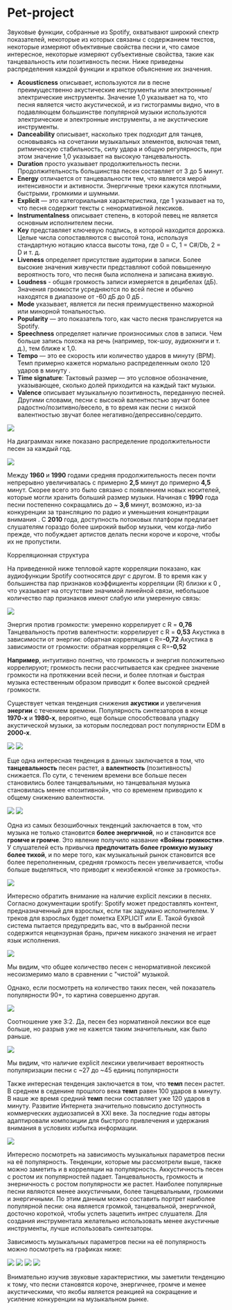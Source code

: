 # Pet-project

Звуковые функции, собранные из Spotify, охватывают широкий спектр показателей, некоторые из которых связаны с содержанием текстов, некоторые измеряют объективные свойства песни и, что самое интересное, некоторые измеряют субъективные свойства, такие как танцевальность или позитивность песни. Ниже приведены распределения каждой функции и краткое объяснение их значения.

- **Acousticness** описывает, используются ли в песне преимущественно акустические инструменты или электронные/электрические инструменты. Значение 1,0 указывает на то, что песня является чисто акустической, и из гистограммы видно, что в подавляющем большинстве популярной музыки используются электрические и электронные инструменты, а не акустические инструменты.
- **Danceability** описывает, насколько трек подходит для танцев, основываясь на сочетании музыкальных элементов, включая темп, ритмическую стабильность, силу удара и общую регулярность, при этом значение 1,0 указывает на высокую танцевальность. 
- **Duration** просто указывает продолжительность песни. Продолжительность большинства песен составляет от 3 до 5 минут.
- **Energy** отличается от танцевальности тем, что является мерой интенсивности и активности. Энергичные треки кажутся плотными, быстрыми, громкими и шумными. 
- **Explicit** — это категориальная характеристика, где 1 указывает на то, что песня содержит тексты c ненормативной лексиков.
- **Instrumentalness** описывает степень, в которой певец не является основным исполнителем песни. 
- **Key** представляет ключевую подпись, в которой находится дорожка. Целые числа сопоставляются с высотой тона, используя стандартную нотацию класса высоты тона, где 0 = C, 1 = C#/Db, 2 = D и т. д.
- **Liveness** определяет присутствие аудитории в записи. Более высокие значения живучести представляют собой повышенную вероятность того, что песня была исполнена и записана вживую. 
- **Loudness** - общая громкость записи измеряется в децибелах (дБ). Значения громкости усредняются по всей песне и обычно находятся в диапазоне от -60 дБ до 0 дБ .
- **Mode** указывает, является ли песня преимущественно мажорной или минорной тональностью.
- **Popularity** — это показатель того, как часто песня транслируется на Spotify.
- **Speechness** определяет наличие произносимых слов в записи. Чем больше запись похожа на речь (например, ток-шоу, аудиокниги и т. д.), тем ближе к 1,0.
- **Tempo** — это ее скорость или количество ударов в минуту (BPM). Темп примерно кажется нормально распределенным около 120 ударов в минуту .
- **Time signature**: Тактовый размер — это условное обозначение, указывающее, сколько долей приходится на каждый такт музыки. 
- **Valence** описывает музыкальную позитивность, переданную песней. Другими словами, песни с высокой валентностью звучат более радостно/позитивно/весело, в то время как песни с низкой валентностью звучат более негативно/депрессивно/сердито.

![](https://github.com/alisonidls/images/blob/main/audio%20features.png)

На диаграммах ниже показано распределение продолжительности песен за каждый год.

![](https://raw.githubusercontent.com/alisonidls/images/main/duryear.png)

Между **1960** и **1990** годами средняя продолжительность песен почти непрерывно увеличивалась с примерно **2,5** минут до примерно **4,5** минут. Скорее всего это было связано с появлением новых носителей, которые могли хранить больший размер музыки.
Начиная с **1990** года песни постепенно сокращались до ~ **3,6** минут, возможно, из-за конкуренции за трансляцию по радио и уменьшения концентрации внимания . С **2010** года, доступность потоковых платформ предлагает слушателям гораздо более широкий выбор музыки, чем когда-либо прежде, что побуждает артистов делать песни короче и короче, чтобы их не пропустили.


Корреляционная структура

На приведенной ниже тепловой карте корреляции показано, как аудиофункции Spotify соотносятся друг с другом. В то время как у большинства пар признаков коэффициенты корреляции (R) близки к 0 , что указывает на отсутствие значимой линейной связи, небольшое количество пар признаков имеют слабую или умеренную связь:

![](https://github.com/alisonidls/images/blob/main/correl.png)

Энергия против громкости: умеренно коррелирует с R = **0,76**
Танцевальность против валентности: коррелирует с R = **0,53** 
Акустика в зависимости от энергии: обратная корреляция с R=**-0,72**
Акустика в зависимости от громкости: обратная корреляция с R=**-0,52**

**Например**, интуитивно понятно, что громкость и энергия положительно коррелируют; громкость песни рассчитывается как среднее значение громкости на протяжении всей песни, и более плотная и быстрая музыка естественным образом приводит к более высокой средней громкости.




Существует четкая тенденция снижения **акустики** и увеличения **энергии** с течением времени.
Популярность синтезаторов в конце **1970-х** и **1980-х**, вероятно, еще больше способствовала упадку акустической музыки, за которым последовал рост популярности EDM в **2000-х**.

![](https://github.com/alisonidls/images/blob/main/acoustyear.png)
![](https://github.com/alisonidls/images/blob/main/energyyear.png)


Еще одна интересная тенденция в данных заключается в том, что **танцевальность** песен растет, а **валентность** (позитивность) снижается.
По сути, с течением времени все больше песен становились более танцевальными, но танцевальная музыка становилась менее «позитивной», что со временем приводило к общему снижению валентности.

![](https://github.com/alisonidls/images/blob/main/danceyear.png)
![](https://github.com/alisonidls/images/blob/main/valenceyear.png)


Одна из самых безошибочных тенденций заключается в том, что музыка не только становится **более энергичной**, но и становится все **громче и громче**.
Это явление получило название **«Войны громкости»**. У слушателей есть привычка **предпочитать более громкую музыку более тихой**, и по мере того, как музыкальный рынок становится все более переполненным, средняя громкость песен увеличивается, чтобы больше выделяться, что приводит к неизбежной «гонке за громкость».

![](https://github.com/alisonidls/images/blob/main/loudyear.png)


Интересно обратить внимание на наличие explicit лексики в песнях. Согласно документации spotify: Spotify может предоставлять контент, предназначенный для взрослых, если так задумано исполнителем. У треков для взрослых будет пометка EXPLICIT или E. Такой буквой система пытается предупредить вас, что в выбранной песни содержится нецензурная брань, причем никакого значения не играет язык исполнения.

![](https://github.com/alisonidls/images/blob/main/expl.png)

Мы видим, что общее количество песен с ненормативной лексикой несоизмеримо мало в сравнении с "чистой" музыкой.

Однако, если посмотреть на количество таких песен, чей показатель популярности 90+, то картина совершенно другая.

![](https://github.com/alisonidls/images/blob/main/expl90.png)

Соотношение уже 3:2. Да, песен без нормативной лексики все еще больше, но разрыв уже не кажется таким значительным, как было раньше.

![](https://github.com/alisonidls/images/blob/main/explpop.png)

Мы видим, что наличие explicit лексики увеличивает вероятность популяризации песни с ~27 до ~45 единиц популярности


Также интересная тенденция заключается в том, что **темп** песен растет. В среднем в седенине прошлого века **темп** равен 100 ударов в минуту. В наше же время средний **темп** песни составляет уже 120 ударов в минуту. Развитие Интернета значительно повысило доступность коммерческих аудиозаписей в XXI веке. За последние годы авторы адаптировали композиции для быстрого привлечения и удержания внимания в условиях избытка информации.

![](https://github.com/alisonidls/images/blob/main/tempoyear.png)

Интересно посмотреть на зависимость музыкальных параметров песни на её популярность. Тенденции, которые мы рассмотрели выше, также можно заметить и в корреляции на популярность. Аккустичность песен с ростом их популярностей падает. Танцевальность, громкость и энерничность с ростом популярности же растет. Наиболее популярные песни являются менее аккустичными, более танцевальными, громкими и энергичными. 
По этим данным можно составить портрет наиболее популярной песни: она является громкой, танцевальной, энергичной, досточно короткой, чтобы успеть зацепить интрес слушателя. Для создания инструментала желательно использовать менее акустичные инструменты, лучше использовать синтезаторы. 

Зависимость музыкальных параметров песни на её популярность можно посмотреть на графиках ниже:

![](https://github.com/alisonidls/images/blob/main/acoustpop.png)
![](https://github.com/alisonidls/images/blob/main/dancepop.png)
![](https://github.com/alisonidls/images/blob/main/energypop.png)
![](https://github.com/alisonidls/images/blob/main/loud%20pop.png)


 


Внимательно изучив звуковые характеристики, мы заметили тенденцию к тому, что песни становятся короче, энергичнее, громче и менее акустическими, что якобы является реакцией на сокращение и усиление конкуренции на музыкальном рынке.
